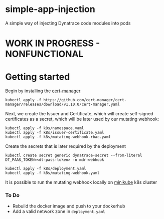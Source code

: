 # simple-app-injection
A simple way of injecting Dynatrace code modules into pods

# WORK IN PROGRESS - NONFUNCTIONAL

# Getting started

Begin by installing the [cert-manager](https://cert-manager.io/docs/installation/) 

```
kubectl apply -f https://github.com/cert-manager/cert-manager/releases/download/v1.10.0/cert-manager.yaml
```

Next, we create the Issuer and Certificate, which will create self-signed certificates as a secret, which will be later used by our mutating webhook:

```
kubectl apply -f k8s/namespace.yaml
kubectl apply -f k8s/issuer-certificate.yaml
kubectl apply -f k8s/mutating-webhook-rbac.yaml
```

Create the secrets that is later required by the deployment

```
kubectl create secret generic dynatrace-secret --from-literal DT_PAAS_TOKEN=<dt-pass-token> -n mdr-webhook
```

```
kubectl apply -f k8s/deployment.yaml
kubectl apply -f k8s/mutating-webhook.yaml
```


It is possible to run the mutating webhook locally on [minikube](https://minikube.sigs.k8s.io/docs/start/) k8s cluster

### To Do

- Rebuild the docker image and push to your dockerhub
- Add a valid network zone in `deployment.yaml`